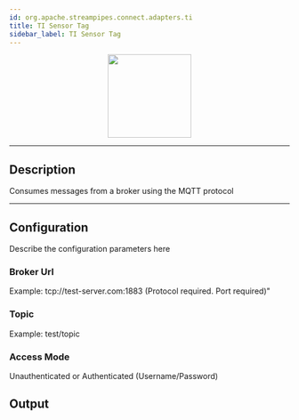 ```yaml
---
id: org.apache.streampipes.connect.adapters.ti
title: TI Sensor Tag
sidebar_label: TI Sensor Tag
---
```


<!--
  ~ Licensed to the Apache Software Foundation (ASF) under one or more
  ~ contributor license agreements.  See the NOTICE file distributed with
  ~ this work for additional information regarding copyright ownership.
  ~ The ASF licenses this file to You under the Apache License, Version 2.0
  ~ (the "License"); you may not use this file except in compliance with
  ~ the License.  You may obtain a copy of the License at
  ~
  ~    http://www.apache.org/licenses/LICENSE-2.0
  ~
  ~ Unless required by applicable law or agreed to in writing, software
  ~ distributed under the License is distributed on an "AS IS" BASIS,
  ~ WITHOUT WARRANTIES OR CONDITIONS OF ANY KIND, either express or implied.
  ~ See the License for the specific language governing permissions and
  ~ limitations under the License.
  ~
  -->



<p align="center"> 
    <img src="/docs/img/pipeline-elements/org.apache.streampipes.connect.adapters.ti/icon.png" width="150px;" class="pe-image-documentation"/>
</p>

***

## Description

Consumes messages from a broker using the MQTT protocol


***

## Configuration

Describe the configuration parameters here

### Broker Url

Example: tcp://test-server.com:1883 (Protocol required. Port required)"

### Topic

Example: test/topic

### Access Mode

Unauthenticated or Authenticated (Username/Password)

## Output

